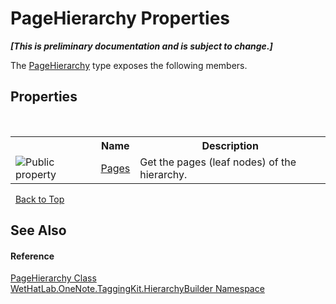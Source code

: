 # PageHierarchy Properties
 _**\[This is preliminary documentation and is subject to change.\]**_

The <a href="be4597ec-efdc-59c8-8477-7519318b8602.md">PageHierarchy</a> type exposes the following members.


## Properties
&nbsp;<table><tr><th></th><th>Name</th><th>Description</th></tr><tr><td>![Public property](media/pubproperty.gif "Public property")</td><td><a href="55857a04-cbda-e140-3d2f-9ba8aafcbf6b.md">Pages</a></td><td>
Get the pages (leaf nodes) of the hierarchy.</td></tr></table>&nbsp;
<a href="#pagehierarchy-properties">Back to Top</a>

## See Also


#### Reference
<a href="be4597ec-efdc-59c8-8477-7519318b8602.md">PageHierarchy Class</a><br /><a href="886a8d6b-3c89-17b1-a6bd-f04dfde95aba.md">WetHatLab.OneNote.TaggingKit.HierarchyBuilder Namespace</a><br />